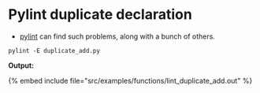 # Pylint duplicate declaration


* [pylint](http://www.pylint.org/) can find such problems, along with a bunch of others.

```
pylint -E duplicate_add.py
```


**Output:**

{% embed include file="src/examples/functions/lint_duplicate_add.out" %}


